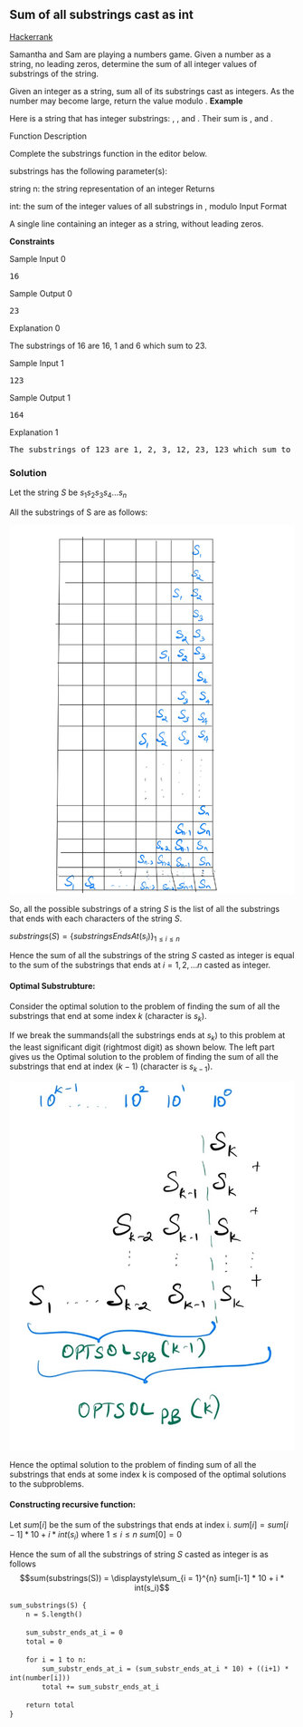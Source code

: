 ## Sum of all substrings cast as int

[Hackerrank](https://www.hackerrank.com/challenges/sam-and-substrings/problem)


Samantha and Sam are playing a numbers game. Given a number as a string, no leading zeros, determine the sum of all integer values of substrings of the string.

Given an integer as a string, sum all of its substrings cast as integers. As the number may become large, return the value modulo .
<strong>
Example
</strong>

Here  is a string that has  integer substrings: , , and . Their sum is , and .

Function Description

Complete the substrings function in the editor below.

substrings has the following parameter(s):

string n: the string representation of an integer
Returns

int: the sum of the integer values of all substrings in , modulo 
Input Format

A single line containing an integer as a string, without leading zeros.

<strong>Constraints</strong>

Sample Input 0
<pre>
16
</pre>
Sample Output 0
<pre>
23
</pre>
Explanation 0

The substrings of 16 are 16, 1 and 6 which sum to 23.

Sample Input 1
<pre>
123
</pre>
Sample Output 1
<pre>
164
</pre>
Explanation 1
<pre>
The substrings of 123 are 1, 2, 3, 12, 23, 123 which sum to 164.
</pre>


### Solution

Let the string $S$ be $s_1 s_2 s_3 s_4 \dots s_n$

All the substrings of S are as follows:

![](./images/all_substr_sum.jpg)

So, all the possible substrings of a string $S$ is the list of all the substrings that ends with each characters of the string $S$.

$substrings(S) = \displaystyle\{substringsEndsAt(s_i)\}_{ \displaystyle 1 \leq i \leq n}$

Hence the sum of all the substrings of the string $S$ casted as integer is equal to the sum of the substrings that ends at $i = 1, 2, \dots n$ casted as integer.

#### Optimal Substrubture:
Consider the optimal solution to the problem of finding the sum of all the substrings that end at some index $k$ (character is $s_k$).  

If we break the summands(all the substrings ends at $s_k$) to this problem at the least significant digit (rightmost digit) as shown below. 
The left part gives us the Optimal solution to the problem of finding the sum of all the substrings that end at index $(k-1)$ (character is $s_{k-1}$).

![OPTSUBSTRUCTURE](./images/optsol.jpg)

Hence the optimal solution to the problem of finding sum of all the substrings that ends at some index k is composed of the optimal solutions to the subproblems.

#### Constructing recursive function:
Let $sum[i]$ be the sum of the substrings that ends at index i. 
$sum[i] = sum[i-1] * 10 + i * int(s_i) \text{ where } 1 \leq i \leq n$ 
$sum[0] = 0$

Hence the sum of all the substrings of string $S$ casted as integer is as follows 
$$sum(substrings(S)) = \displaystyle\sum_{i = 1}^{n} sum[i-1] * 10 + i * int(s_i)$$


```
sum_substrings(S) {
    n = S.length()

    sum_substr_ends_at_i = 0
    total = 0
    
    for i = 1 to n:
        sum_substr_ends_at_i = (sum_substr_ends_at_i * 10) + ((i+1) * int(number[i]))
        total += sum_substr_ends_at_i

    return total
}   
```